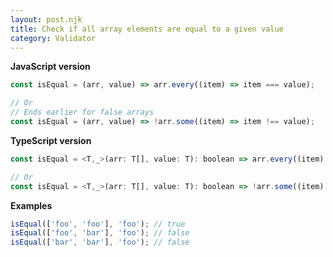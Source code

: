 ```yaml
---
layout: post.njk
title: Check if all array elements are equal to a given value
category: Validator
---
```


**JavaScript version**

```js
const isEqual = (arr, value) => arr.every((item) => item === value);

// Or
// Ends earlier for false arrays
const isEqual = (arr, value) => !arr.some((item) => item !== value);
```

**TypeScript version**

```js
const isEqual = <T,_>(arr: T[], value: T): boolean => arr.every((item) => item === value);

// Or
const isEqual = <T,_>(arr: T[], value: T): boolean => !arr.some((item) => item !== value);
```

**Examples**

```js
isEqual(['foo', 'foo'], 'foo'); // true
isEqual(['foo', 'bar'], 'foo'); // false
isEqual(['bar', 'bar'], 'foo'); // false
```
